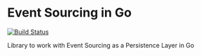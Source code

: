 # Event Sourcing in Go

[![Build Status](https://github.com/kyuff/es/actions/workflows/go.yml/badge.svg?branch=main)](https://github.com/kyuff/es/actions/workflows/go.yml)

Library to work with Event Sourcing as a Persistence Layer in Go
